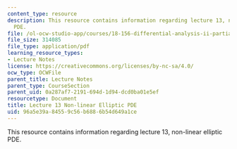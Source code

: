 ```yaml
---
content_type: resource
description: This resource contains information regarding lecture 13, non-linear elliptic
  PDE.
file: /ol-ocw-studio-app/courses/18-156-differential-analysis-ii-partial-differential-equations-and-fourier-analysis-spring-2016/96a5e39a84559c56b6886b54d649a1ce_MIT18_156S16_lec13.pdf
file_size: 314085
file_type: application/pdf
learning_resource_types:
- Lecture Notes
license: https://creativecommons.org/licenses/by-nc-sa/4.0/
ocw_type: OCWFile
parent_title: Lecture Notes
parent_type: CourseSection
parent_uid: 0a287af7-2191-694d-1d94-dcd0ba01e5ef
resourcetype: Document
title: Lecture 13 Non-linear Elliptic PDE
uid: 96a5e39a-8455-9c56-b688-6b54d649a1ce
---
```

This resource contains information regarding lecture 13, non-linear elliptic PDE.